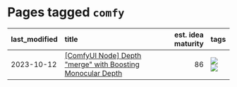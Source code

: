 # Pages tagged `comfy`

|last_modified|title|est. idea maturity|tags
|:---|:---|---:|:---|
|2023-10-12|[[ComfyUI Node] Depth "merge" with Boosting Monocular Depth](../comfy_bmd.md)|86|[![](https://img.shields.io/badge/tag-comfy-426a5f)](../tags/comfy.md) [![](https://img.shields.io/badge/tag-tooling-d5ffe)](../tags/tooling.md)|